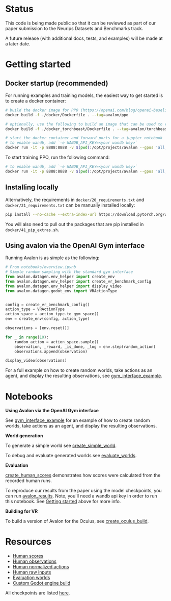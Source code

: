 # Status

This code is being made public so that it can be reviewed as part of our paper submission to the Neurips Datasets and Benchmarks track.

A future release (with additional docs, tests, and examples) will be made at a later date.

# Getting started

## Docker startup (recommended)

For running examples and training models,
the easiest way to get started is to create a docker container:

```bash
# build the docker image for PPO (https://openai.com/blog/openai-baselines-ppo/)
docker build -f ./docker/Dockerfile . --tag=avalon/ppo

# optionally, use the following to build an image that can be used to run torchbeast (https://github.com/facebookresearch/torchbeast)
docker build -f ./docker_torchbeast/Dockerfile . --tag=avalon/torchbeast

# start the docker container and forward ports for a jupyter notebook
# to enable wandb, add `-e WANDB_API_KEY=<your wandb key>`
docker run -it -p 8888:8888 -v $(pwd):/opt/projects/avalon --gpus 'all,"capabilities=compute,utility,graphics"' avalon/ppo
```

To start training PPO, run the following command:

```bash
# to enable wandb, add `-e WANDB_API_KEY=<your wandb key>`
docker run -it -p 8888:8888 -v $(pwd):/opt/projects/avalon --gpus 'all,"capabilities=compute,utility,graphics"' avalon/ppo ./scripts/ppo.sh
```

## Installing locally

Alternatively, the requirements in `docker/20_requirements.txt` and `docker/21_requirements.txt` can be manually installed locally:
```sh
pip install --no-cache --extra-index-url https://download.pytorch.org/whl/cu113 -r 20_requirements.txt -r 21_requirements.txt
```
You will also need to pull out the packages that are pip installed in `docker/41_pip_extras.sh`.


## Using avalon via the OpenAI Gym interface

Running Avalon is as simple as the following:
```python
# From notebooks/overview.ipynb
# Simple random sampling with the standard gym interface
from avalon.datagen.env_helper import create_env
from avalon.datagen.env_helper import create_vr_benchmark_config
from avalon.datagen.env_helper import display_video
from avalon.datagen.godot_env import VRActionType


config = create_vr_benchmark_config()
action_type = VRActionType
action_space = action_type.to_gym_space()
env = create_env(config, action_type)

observations = [env.reset()]

for _ in range(10):
    random_action = action_space.sample()
    observation, _reward, _is_done, _log = env.step(random_action)
    observations.append(observation)

display_video(observations)
```

For a full example on how to create random worlds, take actions as an agent, and display the resulting observations, see [gym_interface_example](./notebooks/gym_interface_example.sync.ipynb).

# Notebooks

**Using Avalon via the OpenAI Gym interface**

See [gym_interface_example](./notebooks/gym_interface_example.sync.ipynb) for an example of how to create random worlds, 
take actions as an agent, and display the resulting observations.

**World generation**

To generate a simple world see [create_simple_world](./notebooks/create_simple_world.sync.ipynb). 

To debug and evaluate generated worlds see [evaluate_worlds](./notebooks/evaluate_worlds.sync.ipynb).

**Evaluation**

[create_human_scores](./notebooks/create_human_scores.sync.ipynb) demonstrates how scores were calculated from the recorded
human runs. 

To reproduce our results from the paper using the model checkpoints, you can run [avalon_results](./notebooks/avalon_results.sync.ipynb). 
Note, you'll need a wandb api key in order to run this notebook. See [Getting started](#getting-started) above for more info.

**Building for VR**

To build a version of Avalon for the Oculus, see [create_oculus_build](./notebooks/create_oculus_build.sync.ipynb).

# Resources

* [Human scores](https://avalon-benchmark.s3.us-west-2.amazonaws.com/avalon__human_scores__935781fe-267d-4dcd-9698-714cc891e985.json)
* [Human observations](https://avalon-benchmark.s3.us-west-2.amazonaws.com/avalon__all_observations__935781fe-267d-4dcd-9698-714cc891e985.tar.gz)
* [Human normalized actions](https://avalon-benchmark.s3.us-west-2.amazonaws.com/avalon__all_actions__935781fe-267d-4dcd-9698-714cc891e985.tar.gz)
* [Human raw inputs](https://avalon-benchmark.s3.us-west-2.amazonaws.com/avalon__all_human_inputs__935781fe-267d-4dcd-9698-714cc891e985.tar.gz)
* [Evaluation worlds](https://avalon-benchmark.s3.us-west-2.amazonaws.com/avalon_worlds__2f788115-ea32-4041-8cae-6e7cd33091b7.tar.gz)
* [Custom Godot engine build](https://github.com/Avalon-Benchmark/godot/releases/)

All checkpoints are listed [here](./docs/checkpoints.md).
